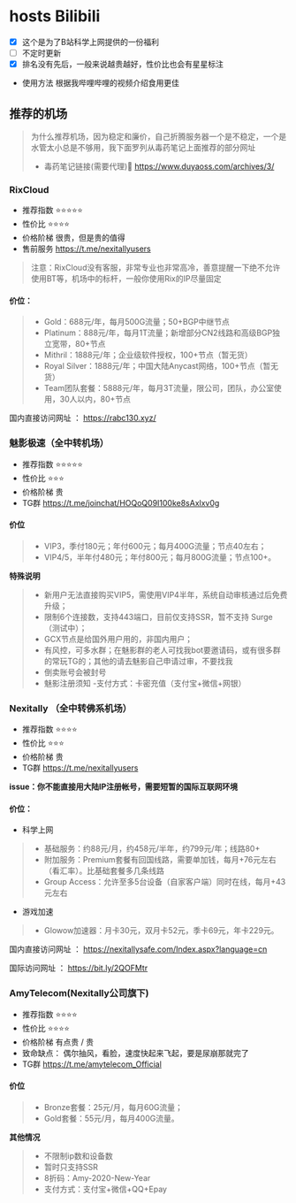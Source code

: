 # hosts Bilibili
- [x] 这个是为了B站科学上网提供的一份福利
- [ ] 不定时更新
- [x] 排名没有先后，一般来说越贵越好，性价比也会有星星标注 
- 使用方法
根据我哔哩哔哩的视频介绍食用更佳

## 推荐的机场
> 为什么推荐机场，因为稳定和廉价，自己折腾服务器一个是不稳定，一个是水管太小总是不够用，我下面罗列从毒药笔记上面推荐的部分网址
> - 毒药笔记链接(需要代理)🔗 https://www.duyaoss.com/archives/3/

### RixCloud 
- 推荐指数 ⭐⭐⭐⭐⭐
- 性价比 ⭐⭐⭐⭐
- 价格阶梯 很贵，但是贵的值得
- 售前服务 https://t.me/nexitallyusers
 
 > 注意：RixCloud没有客服，非常专业也非常高冷，善意提醒一下绝不允许使用BT等，机场中的标杆，一般你使用Rix的IP尽量固定

#### 价位：
> - Gold：688元/年，每月500G流量；50+BGP中继节点
>  - Platinum：888元/年，每月1T流量；新增部分CN2线路和高级BGP独立宽带，80+节点
>  - Mithril：1888元/年；企业级软件授权，100+节点（暂无货）
>  - Royal Silver：1888元/年；中国大陆Anycast网络，100+节点（暂无货）
>  - Team团队套餐：5888元/年，每月3T流量，限公司，团队，办公室使用，30人以内，80+节点

国内直接访问网址 ： https://rabc130.xyz/


### 魅影极速（全中转机场）
- 推荐指数 ⭐⭐⭐⭐⭐
- 性价比 ⭐⭐⭐
- 价格阶梯 贵
- TG群  https://t.me/joinchat/HOQoQ09I100ke8sAxlxv0g

#### 价位
> - VIP3，季付180元；年付600元；每月400G流量；节点40左右；
> - VIP4/5，半年付480元；年付800元；每月800G流量；节点100+。

**特殊说明**
> - 新用户无法直接购买VIP5，需使用VIP4半年，系统自动审核通过后免费升级；
> - 限制6个连接数，支持443端口，目前仅支持SSR，暂不支持 Surge（测试中）；
> - GCX节点是给国外用户用的，非国内用户；
> - 有风控，可多水群；在魅影群的老人可找我bot要邀请码，或有很多群的常玩TG的；其他的请去魅影自己申请过审，不要找我
> - 倒卖账号会被封号
> - 魅影注册须知
>  -支付方式：卡密充值（支付宝+微信+网银）


### Nexitally （全中转佛系机场）
- 推荐指数 ⭐⭐⭐⭐
- 性价比 ⭐⭐⭐
- 价格阶梯 贵 
- TG群 https://t.me/nexitallyusers

**issue：你不能直接用大陆IP注册帐号，需要短暂的国际互联网环境**

#### 价位：
- 科学上网
> - 基础服务：约88元/月，约458元/半年，约799元/年；线路80+
> - 附加服务：Premium套餐有回国线路，需要单加钱，每月+76元左右（看汇率）。比基础套餐多几条线路
> - Group Access：允许至多5台设备（自家客户端）同时在线，每月+43元左右
- 游戏加速
> - Glowow加速器：月卡30元，双月卡52元，季卡69元，年卡229元。

国内直接访问网址 ： https://nexitallysafe.com/Index.aspx?language=cn

国际访问网址 ： https://bit.ly/2QOFMtr
### AmyTelecom(Nexitally公司旗下)
- 推荐指数 ⭐⭐⭐⭐
- 性价比 ⭐⭐⭐⭐
- 价格阶梯 有点贵 / 贵
- 致命缺点： 偶尔抽风，看脸，速度快起来飞起，要是尿崩那就完了
- TG群 https://t.me/amytelecom_Official

#### 价位
> - Bronze套餐：25元/月，每月60G流量；
> - Gold套餐：55元/月，每月400G流量。

**其他情况**

> - 不限制ip数和设备数
> - 暂时只支持SSR
> - 8折码：Amy-2020-New-Year
> - 支付方式：支付宝+微信+QQ+Epay
